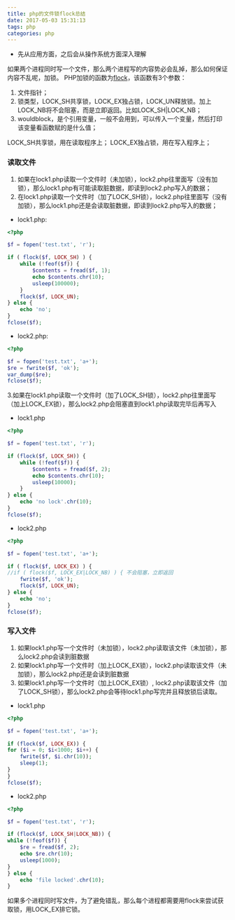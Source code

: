```yaml
---
title: php的文件锁flock总结
date: 2017-05-03 15:31:13
tags: php
categories: php
---
```


* 先从应用方面，之后会从操作系统方面深入理解

<!-- more -->

如果两个进程同时写一个文件，那么两个进程写的内容势必会乱掉，那么如何保证内容不乱呢，加锁。
PHP加锁的函数为[flock](http://cn2.php.net/manual/zh/function.flock.php)，该函数有3个参数：
  1. 文件指针；
  2. 锁类型，LOCK_SH共享锁，LOCK_EX独占锁，LOCK_UN释放锁。加上LOCK_NB将不会阻塞，而是立即返回。比如LOCK_SH|LOCK_NB；
  3. wouldblock，是个引用变量，一般不会用到，可以传入一个变量，然后打印该变量看函数赋的是什么值；

LOCK_SH共享锁，用在读取程序上；
LOCK_EX独占锁，用在写入程序上；

### 读取文件
1. 如果在lock1.php读取一个文件时（未加锁），lock2.php往里面写（没有加锁），那么lock1.php有可能读取脏数据，即读到lock2.php写入的数据；
2. 在lock1.php读取一个文件时（加了LOCK_SH锁），lock2.php往里面写（没有加锁），那么lock1.php还是会读取脏数据，即读到lock2.php写入的数据；
* lock1.php:
```php
<?php

$f = fopen('test.txt', 'r');

if ( flock($f, LOCK_SH) ) { 
    while (!feof($f)) {
        $contents = fread($f, 1); 
        echo $contents.chr(10);
        usleep(100000);
    }   
    flock($f, LOCK_UN);
} else {
    echo 'no';
}
fclose($f);
```
* lock2.php:
```php
<?php

$f = fopen('test.txt', 'a+');
$re = fwrite($f, 'ok');
var_dump($re);
fclose($f);
```
 3.如果在lock1.php读取一个文件时（加了LOCK_SH锁），lock2.php往里面写（加上LOCK_EX锁），那么lock2.php会阻塞直到lock1.php读取完毕后再写入
* lock1.php
```php
<?php

$f = fopen('test.txt', 'r');

if (flock($f, LOCK_SH)) {
    while (!feof($f)) {
        $contents = fread($f, 2);
        echo $contents.chr(10);
        usleep(10000);
    }
} else {
    echo 'no lock'.chr(10);
}
fclose($f);
```
* lock2.php
```php
<?php

$f = fopen('test.txt', 'a+');

if ( flock($f, LOCK_EX) ) { 
//if ( flock($f, LOCK_EX|LOCK_NB) ) { 不会阻塞，立即返回
    fwrite($f, 'ok');
    flock($f, LOCK_UN);
} else {
    echo 'no';
}
fclose($f);
```

### 写入文件
1. 如果lock1.php写一个文件时（未加锁），lock2.php读取该文件（未加锁），那么lock2.php会读到脏数据
2. 如果lock1.php写一个文件时（加上LOCK_EX锁），lock2.php读取该文件（未加锁），那么lock2.php还是会读到脏数据
3. 如果lock1.php写一个文件时（加上LOCK_EX锁）, lock2.php读取该文件（加了LOCK_SH锁），那么lock2.php会等待lock1.php写完并且释放锁后读取。
* lock1.php
```php
<?php

$f = fopen('test.txt', 'a+');

if (flock($f, LOCK_EX)) {
for ($i = 0; $i<1000; $i++) {
    fwrite($f, $i.chr(10));
    sleep(1);
}
}
fclose($f);
```
* lock2.php
```php
<?php

$f = fopen('test.txt', 'r');

if (flock($f, LOCK_SH|LOCK_NB)) {
while (!feof($f)) {
    $re = fread($f, 2);
    echo $re.chr(10);
    usleep(1000);
}
} else {
    echo 'file locked'.chr(10);
}
```

如果多个进程同时写文件，为了避免错乱，那么每个进程都需要用flock来尝试获取锁，用LOCK_EX排它锁。




